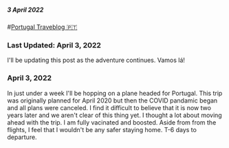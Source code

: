 ##### 3 April 2022
#[Portugal Traveblog 🇵🇹](?p=PortugalTravelLog)

### Last Updated: April 3, 2022

I'll be updating this post as the adventure continues. Vamos lá!

### April 3, 2022

In just under a week I'll be hopping on a plane headed for Portugal.  This trip was originally planned for April 2020 but then the COVID pandamic began and all plans were canceled.  I find it difficult to believe that it is now two years later and we aren't clear of this thing yet.  I thought a lot about moving ahead with the trip.  I am fully vacinated and boosted. Aside from from the flights, I feel that I wouldn't be any safer staying home.  T-6 days to departure.  
